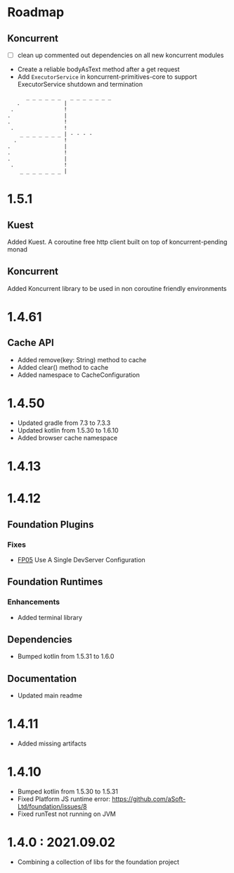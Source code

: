 # Roadmap

## Koncurrent

- [ ] clean up commented out dependencies on all new koncurrent modules
- Create a reliable bodyAsText method after a get request
- Add `ExecutorService` in koncurrent-primitives-core to support ExecutorService shutdown and termination

```
      _ _ _ _ _ _   _ _ _ _ _ _ _ 
   .              |
 .                !
.                 |
.                 !
 .                !
    _ _ _ _ _ _ _ | - - - -
  .               !
.                 |
.                 !
.                 |
 .                !
    _ _ _ _ _ _ _ | 
```

# 1.5.1

## Kuest

Added Kuest. A coroutine free http client built on top of koncurrent-pending monad

## Koncurrent

Added Koncurrent library to be used in non coroutine friendly environments

# 1.4.61

## Cache API

- Added remove(key: String) method to cache
- Added clear() method to cache
- Added namespace to CacheConfiguration

# 1.4.50

- Updated gradle from 7.3 to 7.3.3
- Updated kotlin from 1.5.30 to 1.6.10
- Added browser cache namespace

# 1.4.13

# 1.4.12

## Foundation Plugins

### Fixes

- [FP05](https://github.com/aSoft-Ltd/foundation/issues/5) Use A Single DevServer Configuration

## Foundation Runtimes

### Enhancements

- Added terminal library

## Dependencies

- Bumped kotlin from 1.5.31 to 1.6.0

## Documentation

- Updated main readme

# 1.4.11

- Added missing artifacts

# 1.4.10

- Bumped kotlin from 1.5.30 to 1.5.31
- Fixed Platform JS runtime error: https://github.com/aSoft-Ltd/foundation/issues/8
- Fixed runTest not running on JVM

# 1.4.0 : 2021.09.02

- Combining a collection of libs for the foundation project